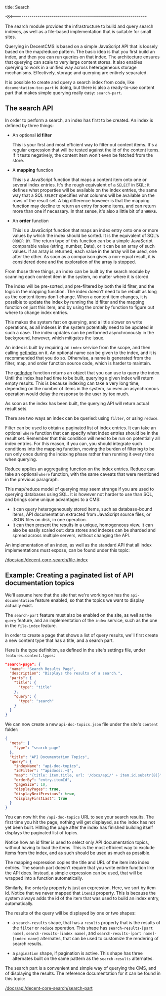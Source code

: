 title: Search

-8<------------------------------------------------------------------

The search module provides the infrastructure to build and query
search indexes, as well as a file-based implementation that is
suitable for small sites.

Querying in DecentCMS is based on a simple JavaScript API that is
loosely based on the map/reduce pattern.
The basic idea is that you first build an index, and then you can
run queries on that index.
The architecture ensures that querying can scale to very large
content stores.
It also enables querying to work in a unified way across
heterogeneous storage mechanisms.
Effectively, storage and querying are entirely separated.

It is possible to create and query a search index from code, like
`documentation-toc-part` is doing, but there is also a ready-to-use
content part that makes simple querying really easy: `search-part`.

The search API
--------------

In order to perform a search, an index has first to be created.
An index is defined by three things:

* An optional **id filter**

  This is your first and most efficient way to filter out content
  items.
  It's a regular expression that will be tested against the id of the
  content items.
  If it tests negatively, the content item won't even be fetched from
  the store.
  
* A **mapping** function

  This is a JavaScript function that maps a content item onto one or
  several index entries.
  It's the rough equivalent of a `SELECT` in SQL: it defines what
  properties will be available on the index entries, the same way
  that a SQL `SELECT` specifies what columns will be available on the
  rows of the result set.
  A big difference however is that the mapping function may decline
  to return an entry for some items, and can return more than one if
  necessary.
  In that sense, it's also a little bit of a `WHERE`.
  
* An **order** function

  This is a JavaScript function that maps an index entry onto one or
  more values by which the index should be sorted.
  It is the equivalent of SQL's `ORDER BY`.
  The return type of this function can be a simple JavaScript
  comparable value (string, number, Date), or it can be an array of
  such values.
  If an array is returned, each value in the array will be used, one
  after the other.
  As soon as a comparison gives a non-equal result, it is considered
  done and the exploration of the array is stopped.
  
From those three things, an index can be built by the search module
by scanning each content item in the system, no matter where it is
stored.

The index will be pre-sorted, and pre-filtered by both the id filter,
and the logic in the mapping function.
The index doesn't need to be rebuilt as long as the content items
don't change.
When a content item changes, it is possible to update the index by
running the id filter and the mapping function on just this item,
and by using the order by function to figure out where to change
index entries.

This makes the system fast on querying, and a little slower on write
operations, as all indexes in the system potentially need to be
updated in such a case.
The index updates can be performed asynchronously in the background,
however, which mitigates the issue.

An index is built by requiring an `index` service from the scope, and
then calling [getIndex][get-index] on it.
An optional name can be given to the index, and it is recommended
that you do so.
Otherwise, a name is generated from the filter, map, and order
function source code, which is harder to maintain.

The [getIndex][get-index] function returns an object that you can use
to query the index.
Until the index has had time to be built, querying a given index will
return empty results.
This is because indexing can take a very long time, depending on the
number of items in the system, so even an asynchronous operation
would delay the response to the user by too much.

As soon as the index has been built, the querying API will return
actual result sets.

There are two ways an index can be queried: using `filter`, or using
`reduce`.

Filter can be used to obtain a paginated list of index entries.
It can take an optional `where` function that can specify what index
entries should be in the result set.
Remember that this condition will need to be run on potentially all
index entries.
For this reason, if you can, you should integrate such conditions
into the mapping function, moving the burden of filtering to be run
only once during the indexing phase rather than running it every time
when querying.

Reduce applies an aggregating function on the index entries.
Reduce can take an optional `where` function, with the same caveats
that were mentioned in the previous paragraph.

This map/reduce model of querying may seem strange if you are used to
querying databases using SQL.
It is however not harder to use than SQL, and brings some unique
advantages to a CMS:

* It can query heterogeneously stored items, such as database-bound
  items, API documentation extracted from JavaScript source files, or
  JSON files on disk, in one operation.
* It can then present the results in a unique, homogeneous view.
  It can also be easily scaled out: data stores and indexes can be
  sharded and spread across multiple servers, without changing the
  API.

An implementation of an index, as well as the standard API that all
index implementations must expose, can be found under this topic:

[/docs/api/decent-core-search/file-index](/docs/api/decent-core-search/file-index)

Example: Creating a paginated list of API documentation topics
--------------------------------------------------------------

We'll assume here that the site that we're working on has the
`api-documentation` feature enabled, so that the topics we want to
display actually exist.

The `search-part` feature must also be enabled on the site, as well
as the `query` feature, and an implementation of the `index` service,
such as the one in the `file-index` feature.

In order to create a page that shows a list of query results, we'll
first create a new content type that has a title, and a search part.

Here is the type definition, as defined in the site's settings file,
under `features.content.types`:

```json
"search-page": {
  "name": "Search Results Page",
  "description": "Displays the results of a search.",
  "parts": {
    "title": {
      "type": "title"
    },
    "query": {
      "type": "search"
    }
  }
}
```

We can now create a new `api-doc-topics.json` file under the site's
`content` folder:

```json
{
  "meta": {
    "type": "search-page"
  },
  "title": "API Documentation Topics",
  "query": {
    "indexName": "api-doc-topics",
    "idFilter": "^apidocs:.+$",
    "map": "{title: item.title, url: '/docs/api/' + item.id.substr(8)}",
    "orderBy": "entry.itemId",
    "pageSize": 10,
    "displayPages": true,
    "displayNextPrevious": true,
    "displayFirstLast": true
  }
}
```

You can now hit the `/api-doc-topics` URL to see your search results.
The first time you hit the page, nothing will get displayed, as the
index has not yet been built.
Hitting the page after the index has finished building itself
displays the paginated list of topics.

Notice how an id filter is used to select only API documentation
topics, without having to load the items.
This is the most efficient way to exclude items from the index, and
as such should be used as much as possible.

The mapping expression copies the title and URL of the item into
index entries.
The search part doesn't require that you write entire function like
the API does.
Instead, a simple expression can be used, that will be wrapped into a
function automatically.

Similarly, the `orderBy` property is just an expression.
Here, we sort by item id.
Notice that we never mapped that `itemId` property.
This is because the system always adds the id of the item that was
used to build an index entry, automatically.

The results of the query will be displayed by one or two shapes:

* a `search-results` shape, that has a `results` property that is
  the results of the `filter` or `reduce` operation.
  This shape has `search-results-[part name]`,
  `search-results-[index name]`, and
  `search-results-[part name]-[index name]` alternates, that can be
  used to customize the rendering of search results.
  
* a `pagination` shape, if pagination is active.
  This shape has three alternates built on the same pattern as the
  `search-results` alternates.

The search part is a convenient and simple way of querying the CMS,
and of displaying the results.
The reference documentation for it can be found in this topic:

[/docs/api/decent-core-search/search-part](/docs/api/decent-core-search/search-part)

  [get-index]: /docs/api/decent-core-search/index
